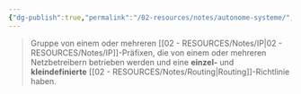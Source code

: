 ```yaml
---
{"dg-publish":true,"permalink":"/02-resources/notes/autonome-systeme/","tags":["informatik/netzwerk/gateway"],"noteIcon":"","updated":"2025-09-10T16:35:08.000+02:00"}
---
```


>Gruppe von einem oder mehreren [[02 - RESOURCES/Notes/IP\|02 - RESOURCES/Notes/IP]]-Präfixen, die von einem oder mehreren Netzbetreibern betrieben werden und eine **einzel-** und **kleindefinierte** [[02 - RESOURCES/Notes/Routing\|Routing]]-Richtlinie haben.